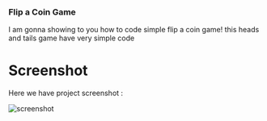
### Flip a Coin Game
I am gonna showing to you how to code simple flip a coin game! this heads and tails game have very simple code 

# Screenshot
Here we have project screenshot :

![screenshot](screenshot.jpg)